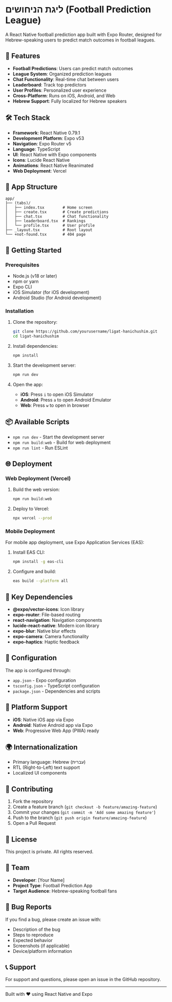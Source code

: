 # ליגת הניחושים (Football Prediction League)

A React Native football prediction app built with Expo Router, designed for Hebrew-speaking users to predict match outcomes in football leagues.

## 🚀 Features

- **Football Predictions**: Users can predict match outcomes
- **League System**: Organized prediction leagues
- **Chat Functionality**: Real-time chat between users
- **Leaderboard**: Track top predictors
- **User Profiles**: Personalized user experience
- **Cross-Platform**: Runs on iOS, Android, and Web
- **Hebrew Support**: Fully localized for Hebrew speakers

## 🛠 Tech Stack

- **Framework**: React Native 0.79.1
- **Development Platform**: Expo v53
- **Navigation**: Expo Router v5
- **Language**: TypeScript
- **UI**: React Native with Expo components
- **Icons**: Lucide React Native
- **Animations**: React Native Reanimated
- **Web Deployment**: Vercel

## 📱 App Structure

```
app/
├── (tabs)/
│   ├── index.tsx        # Home screen
│   ├── create.tsx       # Create predictions
│   ├── chat.tsx         # Chat functionality
│   ├── leaderboard.tsx  # Rankings
│   └── profile.tsx      # User profile
├── _layout.tsx          # Root layout
└── +not-found.tsx       # 404 page
```

## 🚀 Getting Started

### Prerequisites

- Node.js (v18 or later)
- npm or yarn
- Expo CLI
- iOS Simulator (for iOS development)
- Android Studio (for Android development)

### Installation

1. Clone the repository:
   ```bash
   git clone https://github.com/yourusername/ligat-hanichushim.git
   cd ligat-hanichushim
   ```

2. Install dependencies:
   ```bash
   npm install
   ```

3. Start the development server:
   ```bash
   npm run dev
   ```

4. Open the app:
   - **iOS**: Press `i` to open iOS Simulator
   - **Android**: Press `a` to open Android Emulator
   - **Web**: Press `w` to open in browser

## 📦 Available Scripts

- `npm run dev` - Start the development server
- `npm run build:web` - Build for web deployment
- `npm run lint` - Run ESLint

## 🌐 Deployment

### Web Deployment (Vercel)

1. Build the web version:
   ```bash
   npm run build:web
   ```

2. Deploy to Vercel:
   ```bash
   npx vercel --prod
   ```

### Mobile Deployment

For mobile app deployment, use Expo Application Services (EAS):

1. Install EAS CLI:
   ```bash
   npm install -g eas-cli
   ```

2. Configure and build:
   ```bash
   eas build --platform all
   ```

## 🎨 Key Dependencies

- **@expo/vector-icons**: Icon library
- **expo-router**: File-based routing
- **react-navigation**: Navigation components
- **lucide-react-native**: Modern icon library
- **expo-blur**: Native blur effects
- **expo-camera**: Camera functionality
- **expo-haptics**: Haptic feedback

## 🔧 Configuration

The app is configured through:
- `app.json` - Expo configuration
- `tsconfig.json` - TypeScript configuration
- `package.json` - Dependencies and scripts

## 📱 Platform Support

- **iOS**: Native iOS app via Expo
- **Android**: Native Android app via Expo
- **Web**: Progressive Web App (PWA) ready

## 🌍 Internationalization

- Primary language: Hebrew (עברית)
- RTL (Right-to-Left) text support
- Localized UI components

## 🤝 Contributing

1. Fork the repository
2. Create a feature branch (`git checkout -b feature/amazing-feature`)
3. Commit your changes (`git commit -m 'Add some amazing feature'`)
4. Push to the branch (`git push origin feature/amazing-feature`)
5. Open a Pull Request

## 📝 License

This project is private. All rights reserved.

## 👥 Team

- **Developer**: [Your Name]
- **Project Type**: Football Prediction App
- **Target Audience**: Hebrew-speaking football fans

## 🐛 Bug Reports

If you find a bug, please create an issue with:
- Description of the bug
- Steps to reproduce
- Expected behavior
- Screenshots (if applicable)
- Device/platform information

## 📞 Support

For support and questions, please open an issue in the GitHub repository.

---

Built with ❤️ using React Native and Expo